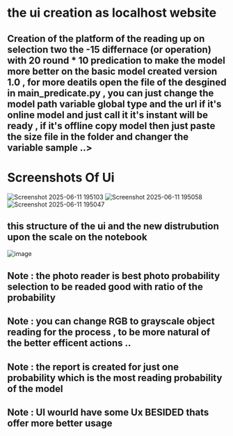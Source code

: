 



# the ui creation as localhost website

## Creation of the platform of the reading up on selection two the -15 differnace (or operation) with 20 round * 10 predication to make the model more better on the basic model created version 1.0 , for more deatils open the file of the desgined in main_predicate.py , you can just change the model path variable global type and the url if it's online model and just call it it's instant will be ready , if it's offline copy model then just paste the size file in the folder and changer the variable sample ..> 


# Screenshots Of Ui

![Screenshot 2025-06-11 195103](https://github.com/user-attachments/assets/51649eb7-ffcd-46c7-9a96-0891518110ff)
![Screenshot 2025-06-11 195058](https://github.com/user-attachments/assets/2f2dbf65-8e2e-4f39-9926-29637a60d437)
![Screenshot 2025-06-11 195047](https://github.com/user-attachments/assets/08b2106e-ebda-4191-b2ea-2fe1162425c2)



## this structure of the ui and the new distrubution upon the scale on the notebook 
![image](https://github.com/user-attachments/assets/13aa330c-9afd-4274-9dc3-48cae8fa3cd7)


## Note : the photo reader is best photo probability selection to be readed good with ratio of the probability 

## Note : you can change RGB to grayscale object reading for the process , to be more natural of the better efficent actions .. 

## Note : the report is created for just one probability which is the most reading probability of the model 

## Note : UI wourld have some Ux BESIDED thats offer more better usage 
